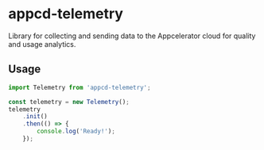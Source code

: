 # appcd-telemetry

Library for collecting and sending data to the Appcelerator cloud for
quality and usage analytics.

## Usage

```javascript
import Telemetry from 'appcd-telemetry';

const telemetry = new Telemetry();
telemetry
	.init()
	.then(() => {
		console.log('Ready!');
	});
```
